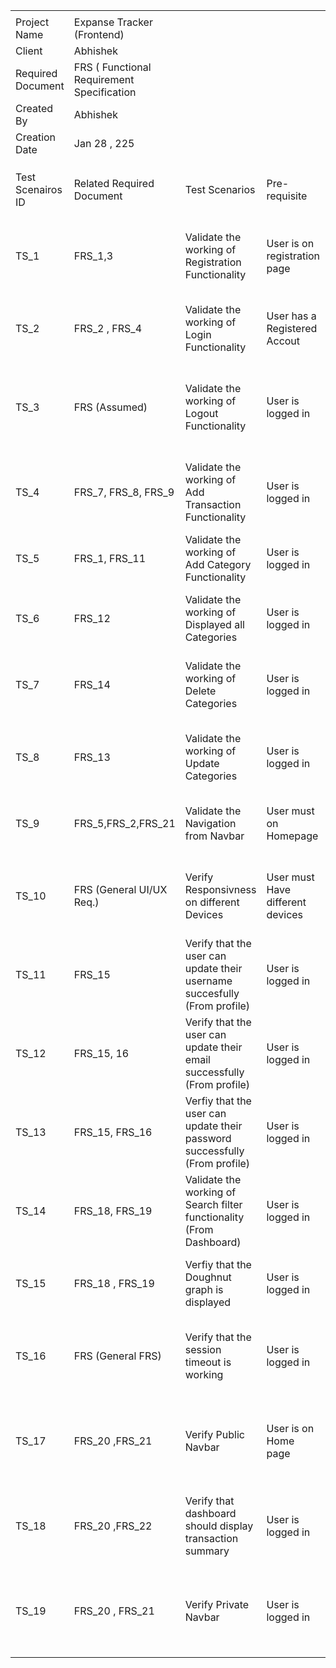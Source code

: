 | | | | | | | | |
|-|-|-|-|-|-|-|-|
| | | | | | | | |
|Project Name|Expanse Tracker (Frontend)| | | | | | |
|Client|Abhishek| | | | | | |
|Required Document |FRS ( Functional Requirement Specification| | | | | | |
|Created By |Abhishek| | | | | | |
|Creation Date |Jan 28 , 225| | | | | | |
| | | | | | | | |
| | | | | | | | |
| | | | | | | | |
|Test Scenairos ID|Related Required Document |Test Scenarios|Pre-requisite |Test Data |Expected Results |Priority|Number of Test cases |
|TS_1|FRS_1,3|Validate the working of Registration Functionality |User is on registration page| |User should be registered successfully and redirected to the login page.|High|62✅|
|TS_2|FRS_2 , FRS_4|Validate the working of Login Functionality |User has a Registered Accout | |User should be logged in successfully.|High| |50✅|
|TS_3|FRS (Assumed)|Validate the working of Logout Functionality |User is logged in | |User should be logged out successfully and redirected to the home page.|High| |
|TS_4|FRS_7, FRS_8, FRS_9|Validate the working of Add Transaction Functionality |User is logged in | |User should be able to add a transaction successfully.|High| |
|TS_5|FRS_1, FRS_11|Validate the working of Add Category Functionality |User is logged in | |User should be able to add a category successfully.|High| |
|TS_6|FRS_12|Validate the working of Displayed all Categories |User is logged in | |User should be able to view all categories.|High| |
|TS_7|FRS_14|Validate the working of Delete Categories |User is logged in | |User should be able to delete categories if they don’t need them.|High| |
|TS_8|FRS_13|Validate the working of Update Categories |User is logged in | |User should be able to update categories successfully.|High| |
|TS_9|FRS_5,FRS_2,FRS_21|Validate the Navigation from Navbar |User must on Homepage| |All navigation links should work correctly.|Medium | |
|TS_10|FRS (General UI/UX Req.)|Verify Responsivness on different Devices |User must Have different devices| |The application should run smoothly on all supported devices.|Medium | |
|TS_11|FRS_15|Verify that the user can update their username succesfully (From profile)|User is logged in | |User should be able to update their username successfully.|High| |
|TS_12|FRS_15, 16|Verify that the user can update their email successfully (From profile)|User is logged in | |User should be able to update their email successfully.|High| |
|TS_13|FRS_15, FRS_16|Verfiy that the user can update their password successfully (From profile)|User is logged in | |User should be able to update their password successfully.|High| |
|TS_14|FRS_18, FRS_19|Validate the working of Search filter functionality (From Dashboard)|User is logged in | |User should be able to filter their expenses successfully.|High| |
|TS_15|FRS_18 , FRS_19|Verfiy that the Doughnut graph is displayed|User is logged in | |User should be able to see the doughnut graph.|Medium | |
|TS_16|FRS (General FRS)|Verify that the session timeout is working |User is logged in | |User should be logged out automatically after session timeout.|Medium | |
|TS_17|FRS_20 ,FRS_21|Verify Public Navbar|User is on Home page| |Public navbar should be visible only when the user is not logged in.|Low| |
|TS_18|FRS_20 ,FRS_22|Verify that dashboard should display transaction summary|User is logged in | |User should be able to see all transactions in the dashboard.|High| |
|TS_19|FRS_20 , FRS_21|Verify Private Navbar|User is logged in | |Public navbar should not be visible when the user is logged in.|Low| |
